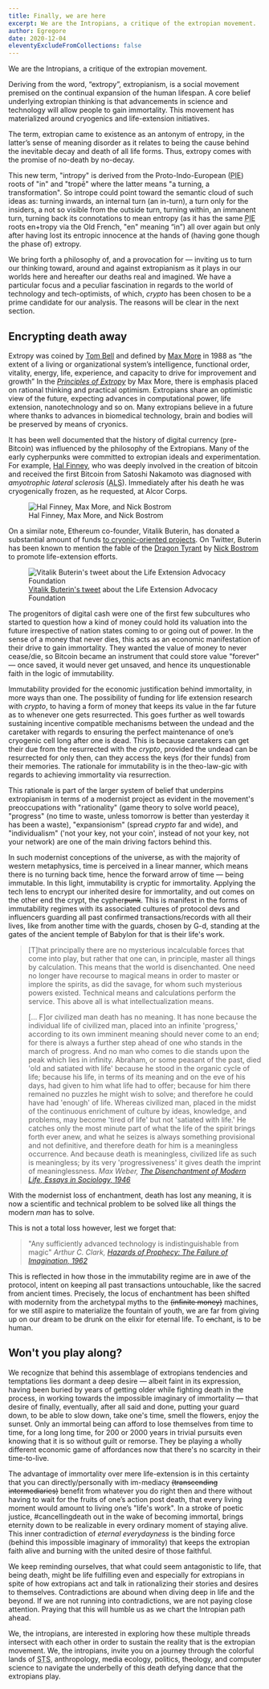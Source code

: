 ```yaml
---
title: Finally, we are here
excerpt: We are the Intropians, a critique of the extropian movement.
author: Egregore
date: 2020-12-04
eleventyExcludeFromCollections: false
---
```


We are the Intropians, a critique of the extropian movement. 

Deriving from the word, “extropy”, extropianism, is a social movement premised on the continual expansion of the human lifespan. A core belief underlying extropian thinking is that advancements in science and technology will allow people to gain immortality. This movement has materialized around cryogenics and life-extension initiatives. 

The term, extropian came to existence as an antonym of entropy, in the latter’s sense of meaning disorder as it relates to being the cause behind the inevitable decay and death of all life forms. Thus, extropy comes with the promise of no-death by no-decay. 

This new term, "intropy" is derived from the Proto-Indo-European (<abbr title="Proto-Indo-European">PIE</abbr>) roots of "in" and "tropē" where the latter means "a turning, a transformation". So intrope could point toward the semantic cloud of such ideas as: turning inwards, an internal turn (an in-turn), a turn only for the insiders, a not so visible from the outside turn, turning within, an immanent turn, turning back its connotations to mean entropy (as it has the same <abbr title="Proto-Indo-European">PIE</abbr> roots en+tropy via the Old French, "en" meaning “in”) all over again but only after having lost its entropic innocence at the hands of (having gone though the phase of) extropy. 

We bring forth a philosophy of, and a provocation for — inviting us to turn our thinking toward, around and against extropianism as it plays in our worlds here and hereafter our deaths real and imagined. We have a particular focus and a peculiar fascination in regards to the world of technology and tech-optimists, of which, *crypto* has been chosen to be a prime candidate for our analysis. The reasons will be clear in the next section.

## Encrypting death away

Extropy was coined by [Tom Bell](https://hpluspedia.org/wiki/Tom_Bell) and defined by [Max More](https://en.wikipedia.org/wiki/Max_More) in 1988 as “the extent of a living or organizational system’s intelligence, functional order, vitality, energy, life, experience, and capacity to drive for improvement and growth” In the [*Principles of Extropy*](https://hpluspedia.org/wiki/Extropian_principles#1993_Extropian_Principles_2.5) by Max More, there is emphasis placed on rational thinking and practical optimism. Extropians share an optimistic view of the future, expecting advances in computational power, life extension, nanotechnology and so on. Many extropians believe in a future where thanks to advances in biomedical technology, brain and bodies will be preserved by means of cryonics. 

It has been well documented that the history of digital currency (pre-Bitcoin) was influenced by the philosophy of the Extropians. Many of the early cypherpunks were committed to extropian ideals and experimentation. For example, [Hal Finney](https://en.wikipedia.org/wiki/Hal_Finney_(computer_scientist)),  who was deeply involved in the creation of bitcoin and received the first Bitcoin from Satoshi Nakamoto was diagnosed with *amyotrophic lateral sclerosis* (<abbr title="Amyotrophic Lateral Sclerosis">ALS</abbr>). Immediately after his death he was cryogenically frozen, as he requested, at Alcor Corps.

<figure>
  <img src="/images/hal-finney-max-more-nick-bostrom.webp" alt="Hal Finney, Max More, and Nick Bostrom">
  <figcaption>Hal Finney, Max More, and Nick Bostrom</figcaption>
</figure>

On a similar note, Ethereum co-founder, Vitalik Buterin, has donated a substantial amount of funds [to cryonic-oriented projects](https://breakermag.com/the-bitcoiners-who-want-to-defeat-death/). On Twitter, Buterin has been known to mention the fable of the [Dragon Tyrant](https://www.nickbostrom.com/fable/dragon.html#:~:text=In%20the%20fable%2C%20people's%20expectations,of%20human%20suffering%20and%20death.) by [Nick Bostrom](https://en.wikipedia.org/wiki/Nick_Bostrom) to promote life-extension efforts. 

<figure class="article-image-constrained">
  <img src="/images/vitalik-buterin-twitter.webp" alt="Vitalik Buterin's tweet about the Life Extension Advocacy Foundation">
  <figcaption><a href="https://twitter.com/VitalikButerin/status/1314074809140043778">Vitalik Buterin's tweet</a> about the Life Extension Advocacy Foundation</figcaption>
</figure>

The progenitors of digital cash were one of the first few subcultures who started to question how a kind of money could hold its valuation into the future irrespective of nation states coming to or going out of power. In the sense of a money that never dies, this acts as an economic manifestation of their drive to gain immortality.  They wanted the value of money to never cease/die, so Bitcoin became an instrument that could store value "forever" — once saved, it would never get unsaved, and hence its unquestionable faith in the logic of immutability.

Immutability provided for the economic justification behind immortality, in more ways than one. The possibility of funding for life extension research with *crypto*, to having a form of money that keeps its value in the far future as to whenever one gets resurrected. This goes further as well towards sustaining incentive compatible mechanisms between the undead and the caretaker with regards to ensuring the perfect maintenance of one’s cryogenic cell long after one is dead. This is because caretakers can get their due from the resurrected with the *crypto*, provided the undead can be resurrected for only then, can they access the keys (for their funds) from their memories.  The rationale for immutability is in the theo-law-gic with regards to achieving immortality via resurrection.

This rationale is part of the larger system of belief that underpins extropianism in terms of a modernist project as evident in the movement's preoccupations with "rationality" (game theory to solve world peace), "progress" (no time to waste, unless tomorrow is better than yesterday it has been a waste), "expansionism" (spread *crypto* far and wide), and "individualism" ('not your key, not your coin', instead of not your key, not your network) are one of the main driving factors behind this. 

In such modernist conceptions of the universe, as with the majority of western metaphysics, time is perceived in a linear manner, which means there is no turning back time, hence the forward arrow of time — being immutable. In this light, immutability is cryptic for immortality. Applying the tech lens to encrypt our inherited desire for immortality, and out comes on the other end the crypt, the cypher~~punk~~. This is manifest in the forms of immutability regimes with its associated cultures of protocol devs and influencers guarding all past confirmed transactions/records with all their lives, like from another time with the guards, chosen by G-d, standing at the gates of the ancient temple of Babylon for that is their life's work.

> [T]hat principally there are no mysterious incalculable forces that come into play, but rather that one can, in principle, master all things by calculation. This means that the world is disenchanted. One need no longer have recourse to magical means in order to master or implore the spirits, as did the savage, for whom such mysterious powers existed. Technical means and calculations perform the service. This above all is what intellectualization means.
> 
> [… F]or civilized man death has no meaning. It has none because the individual life of civilized man, placed into an infinite 'progress,' according to its own imminent meaning should never come to an end; for there is always a further step ahead of one who stands in the march of progress. And no man who comes to die stands upon the peak which lies in infinity. Abraham, or some peasant of the past, died 'old and satiated with life' because he stood in the organic cycle of life; because his life, in terms of its meaning and on the eve of his days, had given to him what life had to offer; because for him there remained no puzzles he might wish to solve; and therefore he could have had 'enough' of life. Whereas civilized man, placed in the midst of the continuous enrichment of culture by ideas, knowledge, and problems, may become 'tired of life' but not 'satiated with life.' He catches only the most minute part of what the life of the spirit brings forth ever anew, and what he seizes is always something provisional and not definitive, and therefore death for him is a meaningless occurrence. And because death is meaningless, civilized life as such is meaningless; by its very 'progressiveness' it gives death the imprint of meaninglessness.
> <cite>Max Weber, <a href="http://www.yorku.ca/lfoster/2006-07/sosi3830/lectures/MaxWeber_TheDisenchantmentofModernLife.html">The Disenchantment of Modern Life, Essays in Sociology, 1946</a></cite>

With the modernist loss of enchantment, death has lost any meaning, it is now a scientific and technical problem to be solved like all things the modern *man* has to solve. 

This is not a total loss however, lest we forget that:

> "Any sufficiently advanced technology is indistinguishable from magic"
> <cite>Arthur C. Clark, <a href="https://en.wikipedia.org/wiki/Clarke%27s_three_laws">Hazards of Prophecy: The Failure of Imagination, 1962</a></cite>
 
This is reflected in how those in the immutability regime are in awe of the protocol, intent on keeping all past transactions untouchable, like the sacred from ancient times. Precisely, the locus of enchantment has been shifted with modernity from the archetypal myths to the ~~(infinite money)~~ machines, for we still aspire to materialize the fountain of youth, we are far from giving up on our dream to be drunk on the elixir for eternal life. To ~~en~~chant, is to be human.

## Won't you play along?

We recognize that behind this assemblage of extropians tendencies and temptations lies dormant a deep desire — albeit faint in its expression, having been buried by years of getting older while fighting death in the process, in working towards the impossible imaginary of immortality — that desire of finally, eventually, after all said and done, putting your guard down, to be able to slow down, take one's time, smell the flowers, enjoy the sunset. Only an immortal being can afford to lose themselves from time to time, for a long long time, for 200 or 2000 years in trivial pursuits even knowing that it is so without guilt or remorse. They be playing a wholly different economic game of affordances now that there's no scarcity in their time-to-live.

The advantage of immortality over mere life-extension is in this certainty that you can directly/personally with im-mediacy ~~(transcending intermediaries)~~ benefit from whatever you do right then and there without having to wait for the fruits of one’s action post death, that every living moment would amount to living one’s "life's work". In a stroke of poetic justice, #cancellingdeath out in the wake of becoming immortal, brings eternity down to be realizable in every ordinary moment of staying alive. This inner contradiction of *eternal everydayness* is the binding force (behind this impossible imaginary of immorality) that keeps the extropian faith alive and burning with the united desire of those faithful.

We keep reminding ourselves, that what could seem antagonistic to life, that being death, might be life fulfilling even and especially for extropians in spite of how extropians act and talk in rationalizing their stories and desires to themselves. Contradictions are abound when diving deep in life and the beyond. If we are not running into contradictions, we are not paying close attention. Praying that this will humble us as we chart the Intropian path ahead.

We, the intropians, are interested in exploring how these multiple threads intersect with each other in order to sustain the reality that is the extropian movement. We, the intropians, invite you on a journey through the colorful lands of <abbr title="Science and Technology Studies">STS</abbr>, anthropology, media ecology, politics, theology, and computer science to navigate the underbelly of this death defying dance that the extropians play.  
